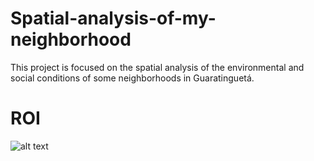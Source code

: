 # Spatial-analysis-of-my-neighborhood
This project is focused on the spatial analysis of the environmental and social conditions of some neighborhoods in Guaratinguetá. 

# ROI

![alt text]()

